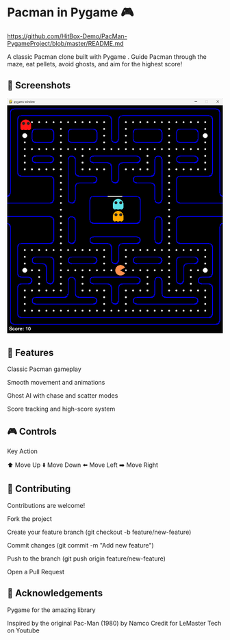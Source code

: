 # Pacman in Pygame 🎮
https://github.com/HitBox-Demo/PacMan-PygameProject/blob/master/README.md

A classic Pacman clone built with Pygame
.
Guide Pacman through the maze, eat pellets, avoid ghosts, and aim for the highest score!

## 📸 Screenshots

![Screenshot of the game](https://raw.githubusercontent.com/HitBox-Demo/PacMan-PygameProject/master/assets/screenshot/Screenshot%202025.png)



## 🚀 Features

Classic Pacman gameplay

Smooth movement and animations

Ghost AI with chase and scatter modes

Score tracking and high-score system


## 🎮 Controls
Key	Action

⬆️	Move Up
⬇️	Move Down
⬅️	Move Left
➡️	Move Right

## 🤝 Contributing

Contributions are welcome!

Fork the project

Create your feature branch (git checkout -b feature/new-feature)

Commit changes (git commit -m "Add new feature")

Push to the branch (git push origin feature/new-feature)

Open a Pull Request


## 🙌 Acknowledgements

Pygame
 for the amazing library

Inspired by the original Pac-Man (1980) by Namco
Credit for LeMaster Tech on Youtube
